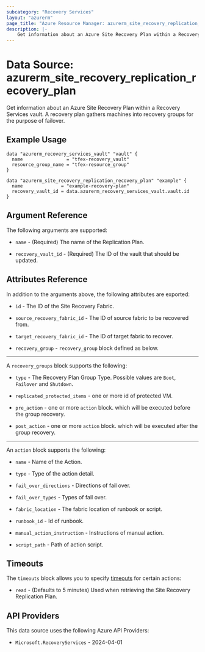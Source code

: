 ```yaml
---
subcategory: "Recovery Services"
layout: "azurerm"
page_title: "Azure Resource Manager: azurerm_site_recovery_replication_recovery_plan"
description: |-
    Get information about an Azure Site Recovery Plan within a Recovery Services vault.
---
```


# Data Source: azurerm_site_recovery_replication_recovery_plan

Get information about an Azure Site Recovery Plan within a Recovery Services vault. A recovery plan gathers machines into recovery groups for the purpose of failover.

## Example Usage

```hcl
data "azurerm_recovery_services_vault" "vault" {
  name                = "tfex-recovery_vault"
  resource_group_name = "tfex-resource_group"
}

data "azurerm_site_recovery_replication_recovery_plan" "example" {
  name              = "example-recovery-plan"
  recovery_vault_id = data.azurerm_recovery_services_vault.vault.id
}
```

## Argument Reference

The following arguments are supported:

* `name` - (Required) The name of the Replication Plan.

* `recovery_vault_id` - (Required) The ID of the vault that should be updated.


## Attributes Reference

In addition to the arguments above, the following attributes are exported:

* `id` - The ID of the Site Recovery Fabric.

* `source_recovery_fabric_id` - The ID of source fabric to be recovered from.

* `target_recovery_fabric_id` - The ID of target fabric to recover. 

* `recovery_group` - `recovery_group` block defined as below.

---

A `recovery_groups` block supports the following:

*  `type` - The Recovery Plan Group Type. Possible values are `Boot`, `Failover` and `Shutdown`.

* `replicated_protected_items` - one or more id of protected VM.

* `pre_action` - one or more `action` block. which will be executed before the group recovery.

* `post_action` - one or more `action` block. which will be executed after the group recovery.

---

An `action` block supports the following:

* `name` - Name of the Action.

* `type` - Type of the action detail. 

* `fail_over_directions` - Directions of fail over.

* `fail_over_types` - Types of fail over. 

* `fabric_location` - The fabric location of runbook or script. 

* `runbook_id` - Id of runbook.

* `manual_action_instruction` - Instructions of manual action.

* `script_path` - Path of action script.


## Timeouts

The `timeouts` block allows you to specify [timeouts](https://developer.hashicorp.com/terraform/language/resources/configure#define-operation-timeouts) for certain actions:

* `read` - (Defaults to 5 minutes) Used when retrieving the Site Recovery Replication Plan.

## API Providers
<!-- This section is generated, changes will be overwritten -->
This data source uses the following Azure API Providers:

* `Microsoft.RecoveryServices` - 2024-04-01
